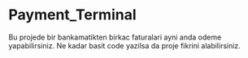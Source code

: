 # Payment_Terminal
Bu projede bir bankamatikten birkac faturalari ayni anda odeme yapabilirsiniz. Ne kadar basit code yazilsa da proje fikrini alabilirsiniz.  
